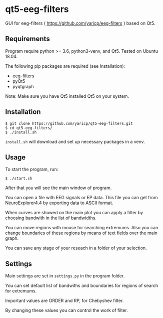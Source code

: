 # qt5-eeg-filters

GUI for eeg-filters ( https://github.com/yaricp/eeg-filters ) based on Qt5.

## Requirements

Program require python >= 3.6, python3-venv, and Qt5.
Tested on Ubuntu 18.04.

The following pip packages are required (see Installation):

* eeg-filters
* pyQt5
* pyqtgraph

Note: Make sure you have Qt5 installed Qt5 on your system.

## Installation

```
$ git clone https://github.com/yaricp/qt5-eeg-filters.git
$ cd qt5-eeg-filters/
$ ./install.sh
```

`install.sh` will download and set up necessary packages in a venv.

## Usage

To start the program, run:

```
$ ./start.sh
```

After that you will see the main window of program.

You can open a file with EEG signals or EP data.
This file you can get from NeuroExplorer4.4 by exporting data to ASCII format.

When curves are showed on the main plot you can apply a filter by choosing bandwith in the list of bandwidths.

You can move regions with mouse for searching extremums. Also you can change boundaries of these regions by means of text fields over the main graph.

You can save any stage of your reseach in a folder of your selection.


## Settings

Main settings are set in `settings.py` in the program folder.

You can set default list of bandwiths and boundaries for regions of search for extremums.

Important values are ORDER and RP, for Chebyshev filter.

By changing these values you can control the work of filter.
